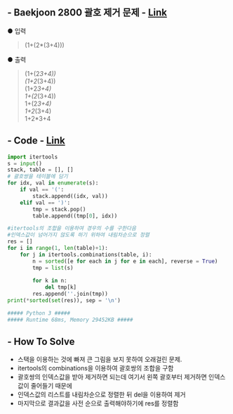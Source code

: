 ## - Baekjoon 2800 괄호 제거 문제 - [Link](https://www.acmicpc.net/problem/2800)
● 입력  
> (1+(2*(3+4))) 

● 출력
> (1+(2*3+4))  
(1+2*(3+4))  
(1+2*3+4)  
1+(2*(3+4))  
1+(2*3+4)  
1+2*(3+4)  
1+2*3+4

## - Code - [Link](https://github.com/imtaesuu/AlgorithmPractice_with_Python/blob/main/Graph_Traversal/Baekjoon_2800/Baekjoon_2800.py)

```python
import itertools
s = input()
stack, table = [], []
# 괄호쌍을 테이블에 담기
for idx, val in enumerate(s):
    if val == '(':
        stack.append((idx, val))
    elif val == ')':
        tmp = stack.pop()
        table.append((tmp[0], idx))

#itertools의 조합을 이용하여 경우의 수를 구한다음 
#인덱스값이 넘어가지 않도록 하기 위하여 내림차순으로 정렬
res = []
for i in range(1, len(table)+1):
    for j in itertools.combinations(table, i):
        n = sorted([e for each in j for e in each], reverse = True)
        tmp = list(s)
        
        for k in n:
            del tmp[k]
        res.append(''.join(tmp))
print(*sorted(set(res)), sep = '\n')

##### Python 3 #####
##### Runtime 68ms, Memory 29452KB #####
```

## - **How To Solve**
- 스택을 이용하는 것에 빠져 큰 그림을 보지 못하여 오래걸린 문제.
- itertools의 combinations을 이용하여 괄호쌍의 조합을 구함
- 괄호쌍의 인덱스값을 받아 제거하면 되는데 여기서 왼쪽 괄호부터 제거하면 인덱스값이 줄어들기 때문에
- 인덱스값의 리스트를 내림차순으로 정렬한 뒤 del을 이용하여 제거
- 마지막으로 결과값을 사전 순으로 출력해야하기에 res를 정렬함
